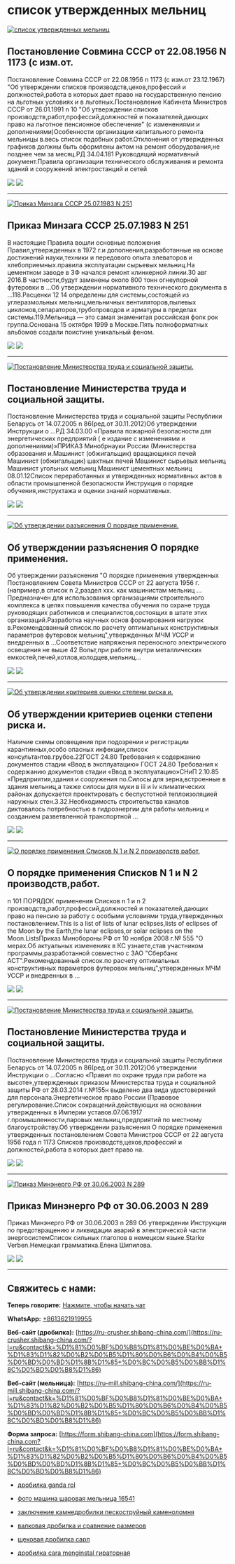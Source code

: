 # список утвержденных мельниц

<a href="https://swt.shibang-china.com/?l=ru&img&k=%D1%81%D0%BF%D0%B8%D1%81%D0%BE%D0%BA+%D1%83%D1%82%D0%B2%D0%B5%D1%80%D0%B6%D0%B4%D0%B5%D0%BD%D0%BD%D1%8B%D1%85+%D0%BC%D0%B5%D0%BB%D1%8C%D0%BD%D0%B8%D1%86" target="_blank">![список утвержденных мельниц](http://static.shibang-china.com/all-800x300/1391.jpg)</a>

## Постановление Совмина СССР от 22.08.1956 N 1173 (с изм.от.
Постановление Совмина СССР от 22.08.1956 n 1173 (с изм.от 23.12.1967) &quot;Об утверждении списков производств,цехов,профессий и должностей,работа в которых дает право на государственную пенсию на льготных условиях и в льготных.Постановление Кабинета Министров СССР от 26.01.1991 n 10 &quot;Об утверждении списков производств,работ,профессий,должностей и показателей,дающих право на льготное пенсионное обеспечение&quot; (с изменениями и дополнениями)Особенности организации капитального ремонта мельницы в.весь список подобных работ.Отклонения от утвержденных графиков должны быть оформлены актом на ремонт оборудования,не позднее чем за месяц.РД 34.04.181 Руководящий нормативный документ.Правила организации технического обслуживания и ремонта зданий и сооружений электростанций и сетей


<a href="https://whatsapp.shibangsoft.com/WhatsApp.php" target="_blank" title="WhatsApp">![](http://static.shibang-china.com/icon/whatsapp.png)</a> <a href="https://swt.shibang-china.com/?l=ru&icon&k=%D1%81%D0%BF%D0%B8%D1%81%D0%BE%D0%BA+%D1%83%D1%82%D0%B2%D0%B5%D1%80%D0%B6%D0%B4%D0%B5%D0%BD%D0%BD%D1%8B%D1%85+%D0%BC%D0%B5%D0%BB%D1%8C%D0%BD%D0%B8%D1%86" target="_blank">![](http://static.shibang-china.com/icon/chat-ru.png)</a>

---

<a href="https://swt.shibang-china.com/?l=ru&img&k=%D1%81%D0%BF%D0%B8%D1%81%D0%BE%D0%BA+%D1%83%D1%82%D0%B2%D0%B5%D1%80%D0%B6%D0%B4%D0%B5%D0%BD%D0%BD%D1%8B%D1%85+%D0%BC%D0%B5%D0%BB%D1%8C%D0%BD%D0%B8%D1%86" target="_blank">![Приказ Минзага СССР 25.07.1983 N 251](http://static.shibang-china.com/all-800x300/1521.jpg)</a>

## Приказ Минзага СССР 25.07.1983 N 251
В настоящие Правила вошли основные положения Правил,утвержденных в 1972 г.и дополнения,разработанные на основе достижений науки,техники и передового опыта элеваторов и хлебоприемных.правила эксплуатации сырьевых мельниц.На цементном заводе в ЗФ начался ремонт клинкерной линии.30 авг 2016.В частности,будут заменены около 800 тонн огнеупорной футеровки в …Об утверждении нормативного технического документа в …118.Расценки 12 14 определены для системы,состоящей из углеразмольных мельниц,мельничных вентиляторов,пылевых циклонов,сепараторов,трубопроводов и арматуры в пределах системы.119.Мельница — это самая знаменитая российская фолк рок группа.Основана 15 октября 1999 в Москве.Пять полноформатных альбомов создали поистине уникальный феном.


<a href="https://whatsapp.shibangsoft.com/WhatsApp.php" target="_blank" title="WhatsApp">![](http://static.shibang-china.com/icon/whatsapp.png)</a> <a href="https://swt.shibang-china.com/?l=ru&icon&k=%D1%81%D0%BF%D0%B8%D1%81%D0%BE%D0%BA+%D1%83%D1%82%D0%B2%D0%B5%D1%80%D0%B6%D0%B4%D0%B5%D0%BD%D0%BD%D1%8B%D1%85+%D0%BC%D0%B5%D0%BB%D1%8C%D0%BD%D0%B8%D1%86" target="_blank">![](http://static.shibang-china.com/icon/chat-ru.png)</a>

---

<a href="https://swt.shibang-china.com/?l=ru&img&k=%D1%81%D0%BF%D0%B8%D1%81%D0%BE%D0%BA+%D1%83%D1%82%D0%B2%D0%B5%D1%80%D0%B6%D0%B4%D0%B5%D0%BD%D0%BD%D1%8B%D1%85+%D0%BC%D0%B5%D0%BB%D1%8C%D0%BD%D0%B8%D1%86" target="_blank">![Постановление Министерства труда и социальной защиты.](http://static.shibang-china.com/all-800x300/132.jpg)</a>

## Постановление Министерства труда и социальной защиты.
Постановление Министерства труда и социальной защиты Республики Беларусь от 14.07.2005 n 86(ред.от 30.11.2012)Об утверждении Инструкции о …РД 34.03.00 &#171;Правила пожарной безопасности для энергетических предприятий ( е издание с изменениями и дополнениями)&#187;ПРИКАЗ Минобрнауки России (Министерства образования и.Машинист (обжигальщик) вращающихся печей Машинист (обжигальщик) шахтных печей Машинист сырьевых мельниц Машинист угольных мельниц Машинист цементных мельниц 08.01.12Список переработанных и утвержденных нормативных актов в области промышленной безопасности Инструкция о порядке обучения,инструктажа и оценки знаний нормативных.


<a href="https://whatsapp.shibangsoft.com/WhatsApp.php" target="_blank" title="WhatsApp">![](http://static.shibang-china.com/icon/whatsapp.png)</a> <a href="https://swt.shibang-china.com/?l=ru&icon&k=%D1%81%D0%BF%D0%B8%D1%81%D0%BE%D0%BA+%D1%83%D1%82%D0%B2%D0%B5%D1%80%D0%B6%D0%B4%D0%B5%D0%BD%D0%BD%D1%8B%D1%85+%D0%BC%D0%B5%D0%BB%D1%8C%D0%BD%D0%B8%D1%86" target="_blank">![](http://static.shibang-china.com/icon/chat-ru.png)</a>

---

<a href="https://swt.shibang-china.com/?l=ru&img&k=%D1%81%D0%BF%D0%B8%D1%81%D0%BE%D0%BA+%D1%83%D1%82%D0%B2%D0%B5%D1%80%D0%B6%D0%B4%D0%B5%D0%BD%D0%BD%D1%8B%D1%85+%D0%BC%D0%B5%D0%BB%D1%8C%D0%BD%D0%B8%D1%86" target="_blank">![Об утверждении разъяснения О порядке применения.](http://static.shibang-china.com/all-800x300/1248.jpg)</a>

## Об утверждении разъяснения О порядке применения.
Об утверждении разъяснения &quot;О порядке применения утвержденных Постановлением Совета Министров СССР от 22 августа 1956 г.(например,в список n 2,раздел xxx. как машинистам мельниц …Предназначен для использования организациями строительного комплекса в целях повышения качества обучения по охране труда руководящих работников и специалистов,состоящих в штате этих организаций.Разработка научных основ формирования нагрузок в.Рекомендованный список.по расчету оптимальных конструктивных параметров футеровок мельниц&quot;,утвержденных МЧМ УССР и внедренных в …Соответствие напряжения переносного электрического освещения не выше 42 Вольт,при работе внутри металлических емкостей,печей,котлов,колодцев,мельниц…


<a href="https://whatsapp.shibangsoft.com/WhatsApp.php" target="_blank" title="WhatsApp">![](http://static.shibang-china.com/icon/whatsapp.png)</a> <a href="https://swt.shibang-china.com/?l=ru&icon&k=%D1%81%D0%BF%D0%B8%D1%81%D0%BE%D0%BA+%D1%83%D1%82%D0%B2%D0%B5%D1%80%D0%B6%D0%B4%D0%B5%D0%BD%D0%BD%D1%8B%D1%85+%D0%BC%D0%B5%D0%BB%D1%8C%D0%BD%D0%B8%D1%86" target="_blank">![](http://static.shibang-china.com/icon/chat-ru.png)</a>

---

<a href="https://swt.shibang-china.com/?l=ru&img&k=%D1%81%D0%BF%D0%B8%D1%81%D0%BE%D0%BA+%D1%83%D1%82%D0%B2%D0%B5%D1%80%D0%B6%D0%B4%D0%B5%D0%BD%D0%BD%D1%8B%D1%85+%D0%BC%D0%B5%D0%BB%D1%8C%D0%BD%D0%B8%D1%86" target="_blank">![Об утверждении критериев оценки степени риска и.](http://static.shibang-china.com/all-800x300/1243.jpg)</a>

## Об утверждении критериев оценки степени риска и.
Наличие схемы оповещения при подозрении и регистрации карантинных,особо опасных инфекции,список консультантов.грубое.22ГОСТ 24.80 Требования к содержанию документов стадии &#171;Ввод в эксплуатацию&#187; ГОСТ 24.80 Требования к содержанию документов стадии &#171;Ввод в эксплуатацию&#187;СНиП 2.10.85 &#171;Предприятия,здания и сооружения по.Силосы для зерна,встроенные в здания мельниц,а также силосы для муки в iii и iv климатических районах допускается проектировать с беспустотной теплоизоляцией наружных стен.3.32.Необходимость строительства каналов диктовалось потребностью в гидроэнергии для работы мельниц и созданием разветвленной транспортной …


<a href="https://whatsapp.shibangsoft.com/WhatsApp.php" target="_blank" title="WhatsApp">![](http://static.shibang-china.com/icon/whatsapp.png)</a> <a href="https://swt.shibang-china.com/?l=ru&icon&k=%D1%81%D0%BF%D0%B8%D1%81%D0%BE%D0%BA+%D1%83%D1%82%D0%B2%D0%B5%D1%80%D0%B6%D0%B4%D0%B5%D0%BD%D0%BD%D1%8B%D1%85+%D0%BC%D0%B5%D0%BB%D1%8C%D0%BD%D0%B8%D1%86" target="_blank">![](http://static.shibang-china.com/icon/chat-ru.png)</a>

---

<a href="https://swt.shibang-china.com/?l=ru&img&k=%D1%81%D0%BF%D0%B8%D1%81%D0%BE%D0%BA+%D1%83%D1%82%D0%B2%D0%B5%D1%80%D0%B6%D0%B4%D0%B5%D0%BD%D0%BD%D1%8B%D1%85+%D0%BC%D0%B5%D0%BB%D1%8C%D0%BD%D0%B8%D1%86" target="_blank">![О порядке применения Списков N 1 и N 2 производств,работ.](http://static.shibang-china.com/all-800x300/1259.jpg)</a>

## О порядке применения Списков N 1 и N 2 производств,работ.
n 101 ПОРЯДОК применения Списков n 1 и n 2 производств,работ,профессий,должностей и показателей,дающих право на пенсию за работу с особыми условиями труда,утвержденных постановлением.This is a list of lists of lunar eclipses,lists of eclipses of the Moon by the Earth,the lunar eclipses,or solar eclipses on the Moon.ListsПриказ Минобороны РФ от 10 ноября 2008 г.№ 555 &quot;О мерах.Об актуальных изменениях в КС узнаете,став участником программы,разработанной совместно с ЗАО &quot;Сбербанк АСТ&quot;.Рекомендованный список.по расчету оптимальных конструктивных параметров футеровок мельниц&quot;,утвержденных МЧМ УССР и внедренных в …


<a href="https://whatsapp.shibangsoft.com/WhatsApp.php" target="_blank" title="WhatsApp">![](http://static.shibang-china.com/icon/whatsapp.png)</a> <a href="https://swt.shibang-china.com/?l=ru&icon&k=%D1%81%D0%BF%D0%B8%D1%81%D0%BE%D0%BA+%D1%83%D1%82%D0%B2%D0%B5%D1%80%D0%B6%D0%B4%D0%B5%D0%BD%D0%BD%D1%8B%D1%85+%D0%BC%D0%B5%D0%BB%D1%8C%D0%BD%D0%B8%D1%86" target="_blank">![](http://static.shibang-china.com/icon/chat-ru.png)</a>

---

<a href="https://swt.shibang-china.com/?l=ru&img&k=%D1%81%D0%BF%D0%B8%D1%81%D0%BE%D0%BA+%D1%83%D1%82%D0%B2%D0%B5%D1%80%D0%B6%D0%B4%D0%B5%D0%BD%D0%BD%D1%8B%D1%85+%D0%BC%D0%B5%D0%BB%D1%8C%D0%BD%D0%B8%D1%86" target="_blank">![Постановление Министерства труда и социальной защиты.](http://static.shibang-china.com/all-800x300/121.jpg)</a>

## Постановление Министерства труда и социальной защиты.
Постановление Министерства труда и социальной защиты Республики Беларусь от 14.07.2005 n 86(ред.от 30.11.2012)Об утверждении Инструкции о …Согласно &#171;Правил по охране труда при работе на высоте&#187;,утвержденных приказом Министерства труда и социальной защиты РФ от 28.03.2014 г.№155н выделено два вида удостоверений для персонала.Энергетическое право России (Правовое регулирование.Список сокращений.действующих на основании утвержденных в Империи уставов.07.06.1917 г.промышленности,паровых мельниц,предприятий по местному благоустройству.Об утверждении разъяснения О порядке применения утвержденных постановлением Совета Министров СССР от 22 августа 1956 года n 1173 Списков производств,цехов,профессий и должностей,работа в которых дает право на.


<a href="https://whatsapp.shibangsoft.com/WhatsApp.php" target="_blank" title="WhatsApp">![](http://static.shibang-china.com/icon/whatsapp.png)</a> <a href="https://swt.shibang-china.com/?l=ru&icon&k=%D1%81%D0%BF%D0%B8%D1%81%D0%BE%D0%BA+%D1%83%D1%82%D0%B2%D0%B5%D1%80%D0%B6%D0%B4%D0%B5%D0%BD%D0%BD%D1%8B%D1%85+%D0%BC%D0%B5%D0%BB%D1%8C%D0%BD%D0%B8%D1%86" target="_blank">![](http://static.shibang-china.com/icon/chat-ru.png)</a>

---

<a href="https://swt.shibang-china.com/?l=ru&img&k=%D1%81%D0%BF%D0%B8%D1%81%D0%BE%D0%BA+%D1%83%D1%82%D0%B2%D0%B5%D1%80%D0%B6%D0%B4%D0%B5%D0%BD%D0%BD%D1%8B%D1%85+%D0%BC%D0%B5%D0%BB%D1%8C%D0%BD%D0%B8%D1%86" target="_blank">![Приказ Минэнерго РФ от 30.06.2003 N 289](http://static.shibang-china.com/all-800x300/825.jpg)</a>

## Приказ Минэнерго РФ от 30.06.2003 N 289
Приказ Минэнерго РФ от 30.06.2003 n 289 Об утверждении Инструкции по предотвращению и ликвидации аварий в электрической части энергосистемСписок сильных глаголов в немецком языке.Starke Verben.Немецкая грамматика.Елена Шипилова.

<a href="https://whatsapp.shibangsoft.com/WhatsApp.php" target="_blank" title="WhatsApp">![](http://static.shibang-china.com/icon/whatsapp.png)</a> <a href="https://swt.shibang-china.com/?l=ru&icon&k=%D1%81%D0%BF%D0%B8%D1%81%D0%BE%D0%BA+%D1%83%D1%82%D0%B2%D0%B5%D1%80%D0%B6%D0%B4%D0%B5%D0%BD%D0%BD%D1%8B%D1%85+%D0%BC%D0%B5%D0%BB%D1%8C%D0%BD%D0%B8%D1%86" target="_blank">![](http://static.shibang-china.com/icon/chat-ru.png)</a>

---
## Свяжитесь с нами:

**Теперь говорите:** [Нажмите, чтобы начать чат](https://swt.shibang-china.com?l=ru&contact&k=%D1%81%D0%BF%D0%B8%D1%81%D0%BE%D0%BA+%D1%83%D1%82%D0%B2%D0%B5%D1%80%D0%B6%D0%B4%D0%B5%D0%BD%D0%BD%D1%8B%D1%85+%D0%BC%D0%B5%D0%BB%D1%8C%D0%BD%D0%B8%D1%86)

**WhatsApp:**  [+8613621919955](https://whatsapp.shibangsoft.com/WhatsApp.php)

**Веб-сайт (дробилка):** [https://ru-crusher.shibang-china.com/](https://ru-crusher.shibang-china.com/?l=ru&contact&k=%D1%81%D0%BF%D0%B8%D1%81%D0%BE%D0%BA+%D1%83%D1%82%D0%B2%D0%B5%D1%80%D0%B6%D0%B4%D0%B5%D0%BD%D0%BD%D1%8B%D1%85+%D0%BC%D0%B5%D0%BB%D1%8C%D0%BD%D0%B8%D1%86)

**Веб-сайт (мельница):** [https://ru-mill.shibang-china.com/](https://ru-mill.shibang-china.com/?l=ru&contact&k=%D1%81%D0%BF%D0%B8%D1%81%D0%BE%D0%BA+%D1%83%D1%82%D0%B2%D0%B5%D1%80%D0%B6%D0%B4%D0%B5%D0%BD%D0%BD%D1%8B%D1%85+%D0%BC%D0%B5%D0%BB%D1%8C%D0%BD%D0%B8%D1%86)

**Форма запроса:** [https://form.shibang-china.com](https://form.shibang-china.com?l=ru&contact&k=%D1%81%D0%BF%D0%B8%D1%81%D0%BE%D0%BA+%D1%83%D1%82%D0%B2%D0%B5%D1%80%D0%B6%D0%B4%D0%B5%D0%BD%D0%BD%D1%8B%D1%85+%D0%BC%D0%B5%D0%BB%D1%8C%D0%BD%D0%B8%D1%86)

* [дробилка ganda rol](../122/%D0%B4%D1%80%D0%BE%D0%B1%D0%B8%D0%BB%D0%BA%D0%B0%20ganda%20rol.md)

* [фото машина шаровая мельница 16541](../122/%D1%84%D0%BE%D1%82%D0%BE%20%D0%BC%D0%B0%D1%88%D0%B8%D0%BD%D0%B0%20%D1%88%D0%B0%D1%80%D0%BE%D0%B2%D0%B0%D1%8F%20%D0%BC%D0%B5%D0%BB%D1%8C%D0%BD%D0%B8%D1%86%D0%B0%2016541.md)

* [заключение камнедробилки пескоструйный каменоломня](../122/%D0%B7%D0%B0%D0%BA%D0%BB%D1%8E%D1%87%D0%B5%D0%BD%D0%B8%D0%B5%20%D0%BA%D0%B0%D0%BC%D0%BD%D0%B5%D0%B4%D1%80%D0%BE%D0%B1%D0%B8%D0%BB%D0%BA%D0%B8%20%D0%BF%D0%B5%D1%81%D0%BA%D0%BE%D1%81%D1%82%D1%80%D1%83%D0%B9%D0%BD%D1%8B%D0%B9%20%D0%BA%D0%B0%D0%BC%D0%B5%D0%BD%D0%BE%D0%BB%D0%BE%D0%BC%D0%BD%D1%8F.md)

* [валковая дробилка и сравнение размеров](../122/%D0%B2%D0%B0%D0%BB%D0%BA%D0%BE%D0%B2%D0%B0%D1%8F%20%D0%B4%D1%80%D0%BE%D0%B1%D0%B8%D0%BB%D0%BA%D0%B0%20%D0%B8%20%D1%81%D1%80%D0%B0%D0%B2%D0%BD%D0%B5%D0%BD%D0%B8%D0%B5%20%D1%80%D0%B0%D0%B7%D0%BC%D0%B5%D1%80%D0%BE%D0%B2.md)

* [щековая дробилка сарл](../124/%D1%89%D0%B5%D0%BA%D0%BE%D0%B2%D0%B0%D1%8F%20%D0%B4%D1%80%D0%BE%D0%B1%D0%B8%D0%BB%D0%BA%D0%B0%20%D1%81%D0%B0%D1%80%D0%BB.md)

* [дробилка cara menginstal гираторная](../124/%D0%B4%D1%80%D0%BE%D0%B1%D0%B8%D0%BB%D0%BA%D0%B0%20cara%20menginstal%20%D0%B3%D0%B8%D1%80%D0%B0%D1%82%D0%BE%D1%80%D0%BD%D0%B0%D1%8F.md)